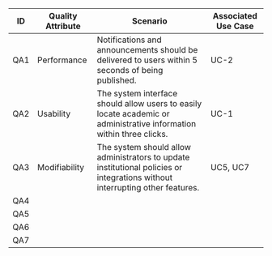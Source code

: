 | ID | Quality Attribute | Scenario | Associated Use Case |
|----|-------------------|-----------|---------------------|
|  QA1  |        Performance           |   Notifications and announcements should be delivered to users within 5 seconds of being published.        |        UC-2             |
|  QA2  |        Usability           |     The system interface should allow users to easily locate academic or administrative information within three clicks.      |       UC-1              |
|  QA3  |      Modifiability              |   The system should allow administrators to update institutional policies or integrations without interrupting other features.        |     UC5, UC7                |
|  QA4  |                   |           |                     |
|  QA5  |                   |           |                     |
|  QA6  |                   |           |                     |
|  QA7  |                   |           |                     |
